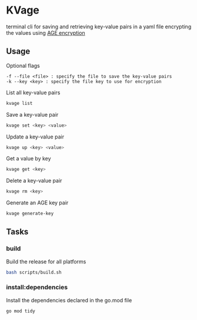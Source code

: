 # KVage

 terminal cli for saving and retrieving key-value pairs in a yaml file encrypting the values using [AGE encryption](https://github.com/FiloSottile/age) 


 ## Usage

Optional flags

```
-f --file <file> : specify the file to save the key-value pairs
-k --key <key> : specify the file key to use for encryption
```

 List all key-value pairs

 ```bash
 kvage list
 ```

Save a key-value pair

```bash
kvage set <key> <value>
```

Update a key-value pair

```bash
kvage up <key> <value>
```

Get a value by key

```bash
kvage get <key>
```

Delete a key-value pair

```bash
kvage rm <key>
```

Generate an AGE key pair

```bash
kvage generate-key
```

## Tasks

### build

Build the release for all platforms

```bash
bash scripts/build.sh
```

### install:dependencies

Install the dependencies declared in the go.mod file

```bash
go mod tidy
```